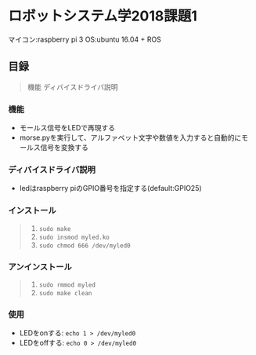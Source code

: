 ロボットシステム学2018課題1
====
マイコン:raspberry pi 3
OS:ubuntu 16.04 + ROS

## 目録
> 機能
> ディバイスドライバ説明

### 機能
* モールス信号をLEDで再現する
* morse.pyを実行して、アルファベット文字や数値を入力すると自動的にモールス信号を変換する

### ディバイスドライバ説明
* ledはraspberry piのGPIO番号を指定する(default:GPIO25)

### インストール
> 1. `sudo make`
> 2. `sudo insmod myled.ko`
> 3. `sudo chmod 666 /dev/myled0`

### アンインストール
> 1. `sudo rmmod myled`
> 2. `sudo make clean`

### 使用
* LEDをonする: `echo 1 > /dev/myled0`
* LEDをoffする: `echo 0 > /dev/myled0`
